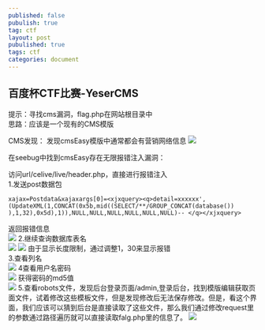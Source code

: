 ```yaml
---
published: false
pubulish: true
tag: ctf
layout: post
pubulished: true
tags: ctf
categories: document
---
```


## 百度杯CTF比赛-YeserCMS
提示：寻找cms漏洞，flag.php在网站根目录中  
思路：应该是一个现有的CMS模版  

CMS发现：
发现cmsEasy模版中通常都会有营销网络信息
![](https://ljjbloghub.github.io/img/yesercms1.png)

在seebug中找到cmsEasy存在无限报错注入漏洞：  

访问url/celive/live/header.php，直接进行报错注入  
1.发送post数据包  

    xajax=Postdata&xajaxargs[0]=<xjxquery><q>detail=xxxxxx',(UpdateXML(1,CONCAT(0x5b,mid((SELECT/**/GROUP_CONCAT(database()) ),1,32),0x5d),1)),NULL,NULL,NULL,NULL,NULL,NULL)-- </q></xjxquery>
    
返回报错信息    
![](https://ljjbloghub.github.io/img/yesercms2.png)
2.继续查询数据库表名  
![](https://ljjbloghub.github.io/img/yesercms3.png)
![](https://ljjbloghub.github.io/img/yesercms4.png)
由于显示长度限制，通过调整1，30来显示报错  
3.查看列名    
![](https://ljjbloghub.github.io/img/yesercms5.png)
4查看用户名密码    
![](https://ljjbloghub.github.io/img/yesercms6.png)
获得密码的md5值  
![](https://ljjbloghub.github.io/img/yesercms7.png)
5.查看robots文件，发现后台登录页面/admin,登录后台，找到模版编辑获取页面文件，试着修改这些模板文件，但是发现修改后无法保存修改。但是，看这个界面，我们应该可以猜到后台是直接读取了这些文件，那么我们通过修改request里的参数通过路径遍历就可以直接读取falg.php里的信息了。 
![](https://ljjbloghub.github.io/img/yesercms8.png)


